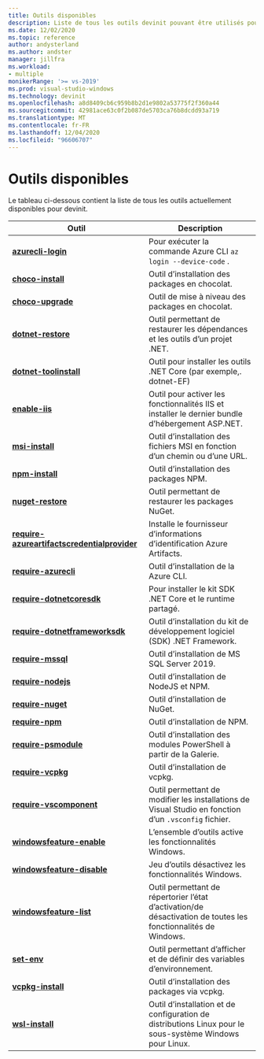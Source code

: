 ```yaml
---
title: Outils disponibles
description: Liste de tous les outils devinit pouvant être utilisés pour personnaliser un environnement de développement.
ms.date: 12/02/2020
ms.topic: reference
author: andysterland
ms.author: andster
manager: jillfra
ms.workload:
- multiple
monikerRange: '>= vs-2019'
ms.prod: visual-studio-windows
ms.technology: devinit
ms.openlocfilehash: a8d8409cb6c959b8b2d1e9802a53775f2f360a44
ms.sourcegitcommit: 42981ace63c0f2b087de5703ca76b8dcdd93a719
ms.translationtype: MT
ms.contentlocale: fr-FR
ms.lasthandoff: 12/04/2020
ms.locfileid: "96606707"
---
```

# <a name="available-tools"></a>Outils disponibles

Le tableau ci-dessous contient la liste de tous les outils actuellement disponibles pour devinit.

| Outil                                                                                             | Description                                                                                                 |
|--------------------------------------------------------------------------------------------------|-------------------------------------------------------------------------------------------------------------|
| [**azurecli-login**](tool-azurecli-login.md)                                                     | Pour exécuter la commande Azure CLI `az login --device-code` .                                             |
| [**choco-install**](tool-choco-install.md)                                                       | Outil d’installation des packages en chocolat.                                                                        |
| [**choco-upgrade**](tool-choco-upgrade.md)                                                       | Outil de mise à niveau des packages en chocolat.                                                                        |
| [**dotnet-restore**](tool-dotnet-restore.md)                                                     | Outil permettant de restaurer les dépendances et les outils d’un projet .NET.                                               |
| [**dotnet-toolinstall**](tool-dotnet-toolinstall.md)                                             | Outil pour installer les outils .NET Core (par exemple,. dotnet-EF)                                                |
| [**enable-iis**](tool-enable-iis.md)                                                             | Outil pour activer les fonctionnalités IIS et installer le dernier bundle d’hébergement ASP.NET.                                  |
| [**msi-install**](tool-msi-install.md)                                                           | Outil d’installation des fichiers MSI en fonction d’un chemin ou d’une URL.                                                              |
| [**npm-install**](tool-npm-install.md)                                                           | Outil d’installation des packages NPM.                                                                               |
| [**nuget-restore**](tool-nuget-restore.md)                                                       | Outil permettant de restaurer les packages NuGet.                                                                         |
| [**require-azureartifactscredentialprovider**](tool-require-azureartifactscredentialprovider.md) | Installe le fournisseur d’informations d’identification Azure Artifacts.                                                           |
| [**require-azurecli**](tool-require-azurecli.md)                                                 | Outil d’installation de la Azure CLI.                                                                              |
| [**require-dotnetcoresdk**](tool-require-dotnetcoresdk.md)                                       | Pour installer le kit SDK .NET Core et le runtime partagé.                                                       |
| [**require-dotnetframeworksdk**](tool-require-dotnetframeworksdk.md)                             | Outil d’installation du kit de développement logiciel (SDK) .NET Framework.                                                                     |
| [**require-mssql**](tool-require-mssql.md)                                                       | Outil d’installation de MS SQL Server 2019.                                                                         |
| [**require-nodejs**](tool-require-nodejs.md)                                                     | Outil d’installation de NodeJS et NPM.                                                                             |
| [**require-nuget**](tool-require-nuget.md)                                                       | Outil d’installation de NuGet.                                                                                      |
| [**require-npm**](tool-require-npm.md)                                                           | Outil d’installation de NPM.                                                                                        |
| [**require-psmodule**](tool-require-psmodule.md)                                                 | Outil d’installation des modules PowerShell à partir de la Galerie.                                                        |
| [**require-vcpkg**](tool-require-vcpkg.md)                                                       | Outil d’installation de vcpkg.                                                                                      |
| [**require-vscomponent**](tool-require-vscomponent.md)                                           | Outil permettant de modifier les installations de Visual Studio en fonction d’un `.vsconfig` fichier.                                                |
| [**windowsfeature-enable**](tool-windowsfeature-enable.md)                                       | L’ensemble d’outils active les fonctionnalités Windows.                                                                           |
| [**windowsfeature-disable**](tool-windowsfeature-disable.md)                                     | Jeu d’outils désactivez les fonctionnalités Windows.                                                                          |
| [**windowsfeature-list**](tool-windowsfeature-list.md)                                           | Outil permettant de répertorier l’état d’activation/de désactivation de toutes les fonctionnalités de Windows.                                                                        |
| [**set-env**](tool-set-env.md)                                                                   | Outil permettant d’afficher et de définir des variables d’environnement.                                                                 |
| [**vcpkg-install**](tool-vcpkg-install.md)                                                       | Outil d’installation des packages via vcpkg.                                                                         |
| [**wsl-install**](tool-wsl-install.md)                                                           | Outil d’installation et de configuration de distributions Linux pour le sous-système Windows pour Linux.                             |
